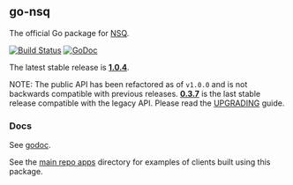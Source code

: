 ## go-nsq

The official Go package for [NSQ][nsq].

[![Build Status](https://secure.travis-ci.org/bitly/go-nsq.png?branch=master)][travis] [![GoDoc](https://godoc.org/github.com/bitly/go-nsq?status.svg)](https://godoc.org/github.com/bitly/go-nsq)

The latest stable release is **[1.0.4][latest_tag]**.

NOTE: The public API has been refactored as of `v1.0.0` and is not backwards compatible with
previous releases. **[0.3.7][legacy]** is the last stable release compatible with the legacy API.
Please read the [UPGRADING](UPGRADING.md) guide.

### Docs

See [godoc][nsq_gopkgdoc].

See the [main repo apps][apps] directory for examples of clients built using this package.

[nsq]: https://github.com/bitly/nsq
[nsq_gopkgdoc]: http://godoc.org/github.com/bitly/go-nsq
[protocol]: http://bitly.github.io/nsq/clients/tcp_protocol_spec.html
[apps]: https://github.com/bitly/nsq/tree/master/apps
[consumer]: http://godoc.org/github.com/bitly/go-nsq#Consumer
[producer]: http://godoc.org/github.com/bitly/go-nsq#Producer
[pr30]: https://github.com/bitly/go-nsq/pull/30
[legacy]: https://github.com/bitly/go-nsq/releases/tag/v0.3.7
[travis]: http://travis-ci.org/bitly/go-nsq
[latest_tag]: https://github.com/bitly/go-nsq/releases/tag/v1.0.4
